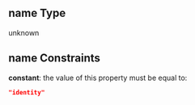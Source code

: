 ## name Type

unknown

## name Constraints

**constant**: the value of this property must be equal to:

```json
"identity"
```
